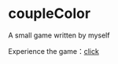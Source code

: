 # coupleColor
A small game written by myself

Experience the game：<a href='http://xn--irr2q.com/coupleColor/'>click</a>
